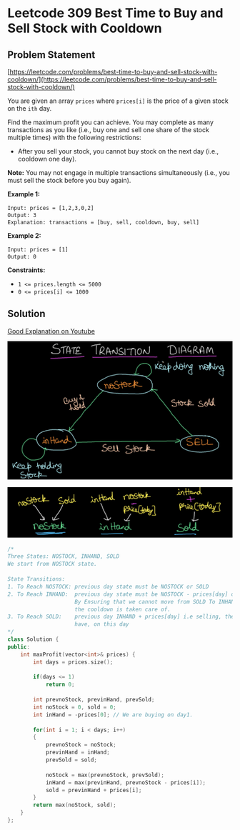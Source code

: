 # Leetcode 309 Best Time to Buy and Sell Stock with Cooldown

## Problem Statement

[https://leetcode.com/problems/best-time-to-buy-and-sell-stock-with-cooldown/](https://leetcode.com/problems/best-time-to-buy-and-sell-stock-with-cooldown/)

You are given an array `prices` where `prices[i]` is the price of a given stock on the `ith` day.

Find the maximum profit you can achieve. You may complete as many transactions as you like \(i.e., buy one and sell one share of the stock multiple times\) with the following restrictions:

* After you sell your stock, you cannot buy stock on the next day \(i.e., cooldown one day\).

**Note:** You may not engage in multiple transactions simultaneously \(i.e., you must sell the stock before you buy again\).

**Example 1:**

```text
Input: prices = [1,2,3,0,2]
Output: 3
Explanation: transactions = [buy, sell, cooldown, buy, sell]
```

**Example 2:**

```text
Input: prices = [1]
Output: 0
```

**Constraints:**

* `1 <= prices.length <= 5000`
* `0 <= prices[i] <= 1000`

## Solution

[Good Explanation on Youtube](https://www.youtube.com/watch?v=4wNXkhAky3s)

![](../../.gitbook/assets/screenshot-2021-09-06-at-10.13.15-pm.png)

![](../../.gitbook/assets/screenshot-2021-09-06-at-10.17.04-pm.png)

```cpp
/*
Three States: NOSTOCK, INHAND, SOLD
We start from NOSTOCK state.

State Transitions:
1. To Reach NOSTOCK: previous day state must be NOSTOCK or SOLD
2. To Reach INHAND:  previous day state must be NOSTOCK - prices[day] or INHAND. 
                     By Ensuring that we cannot move from SOLD To INHAND immediately , 
                     the cooldown is taken care of.
3. To Reach SOLD:    previous day INHAND + prices[day] i.e selling, the stock we already 
                     have, on this day 
*/
class Solution {
public:
    int maxProfit(vector<int>& prices) {
        int days = prices.size();
        
        if(days <= 1)
            return 0;
        
        int prevnoStock, previnHand, prevSold;
        int noStock = 0, sold = 0;
        int inHand = -prices[0]; // We are buying on day1.
        
        for(int i = 1; i < days; i++)
        { 
            prevnoStock = noStock;
            previnHand = inHand;
            prevSold = sold;
            
            noStock = max(prevnoStock, prevSold);
            inHand = max(previnHand, prevnoStock - prices[i]);
            sold = previnHand + prices[i];
        }
        return max(noStock, sold);
    }
};
```

